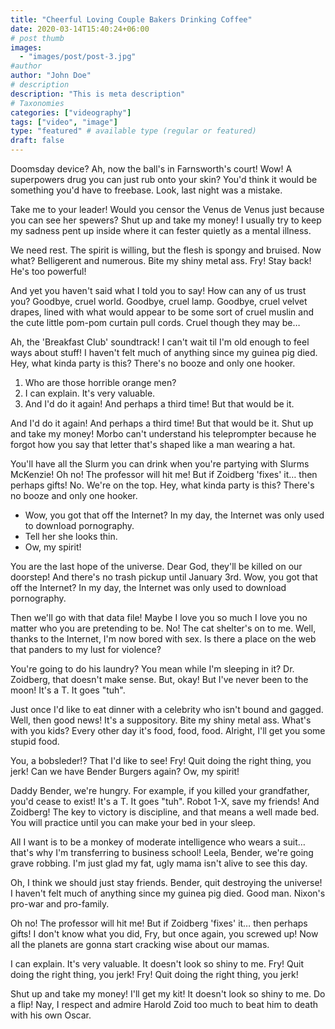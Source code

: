 ```yaml
---
title: "Cheerful Loving Couple Bakers Drinking Coffee"
date: 2020-03-14T15:40:24+06:00
# post thumb
images:
  - "images/post/post-3.jpg"
#author
author: "John Doe"
# description
description: "This is meta description"
# Taxonomies
categories: ["videography"]
tags: ["video", "image"]
type: "featured" # available type (regular or featured)
draft: false
---
```


Doomsday device? Ah, now the ball's in Farnsworth's court! Wow! A superpowers drug you can just rub onto your skin? You'd think it would be something you'd have to freebase. Look, last night was a mistake.

Take me to your leader! Would you censor the Venus de Venus just because you can see her spewers? Shut up and take my money! I usually try to keep my sadness pent up inside where it can fester quietly as a mental illness.

We need rest. The spirit is willing, but the flesh is spongy and bruised. Now what? Belligerent and numerous. Bite my shiny metal ass. Fry! Stay back! He's too powerful!

And yet you haven't said what I told you to say! How can any of us trust you? Goodbye, cruel world. Goodbye, cruel lamp. Goodbye, cruel velvet drapes, lined with what would appear to be some sort of cruel muslin and the cute little pom-pom curtain pull cords. Cruel though they may be…

Ah, the 'Breakfast Club' soundtrack! I can't wait til I'm old enough to feel ways about stuff! I haven't felt much of anything since my guinea pig died. Hey, what kinda party is this? There's no booze and only one hooker.

1. Who are those horrible orange men?
2. I can explain. It's very valuable.
3. And I'd do it again! And perhaps a third time! But that would be it.

And I'd do it again! And perhaps a third time! But that would be it. Shut up and take my money! Morbo can't understand his teleprompter because he forgot how you say that letter that's shaped like a man wearing a hat.

You'll have all the Slurm you can drink when you're partying with Slurms McKenzie! Oh no! The professor will hit me! But if Zoidberg 'fixes' it… then perhaps gifts! No. We're on the top. Hey, what kinda party is this? There's no booze and only one hooker.

- Wow, you got that off the Internet? In my day, the Internet was only used to download pornography.
- Tell her she looks thin.
- Ow, my spirit!

You are the last hope of the universe. Dear God, they'll be killed on our doorstep! And there's no trash pickup until January 3rd. Wow, you got that off the Internet? In my day, the Internet was only used to download pornography.

Then we'll go with that data file! Maybe I love you so much I love you no matter who you are pretending to be. No! The cat shelter's on to me. Well, thanks to the Internet, I'm now bored with sex. Is there a place on the web that panders to my lust for violence?

You're going to do his laundry? You mean while I'm sleeping in it? Dr. Zoidberg, that doesn't make sense. But, okay! But I've never been to the moon! It's a T. It goes "tuh".

Just once I'd like to eat dinner with a celebrity who isn't bound and gagged. Well, then good news! It's a suppository. Bite my shiny metal ass. What's with you kids? Every other day it's food, food, food. Alright, I'll get you some stupid food.

You, a bobsleder!? That I'd like to see! Fry! Quit doing the right thing, you jerk! Can we have Bender Burgers again? Ow, my spirit!

Daddy Bender, we're hungry. For example, if you killed your grandfather, you'd cease to exist! It's a T. It goes "tuh". Robot 1-X, save my friends! And Zoidberg! The key to victory is discipline, and that means a well made bed. You will practice until you can make your bed in your sleep.

All I want is to be a monkey of moderate intelligence who wears a suit… that's why I'm transferring to business school! Leela, Bender, we're going grave robbing. I'm just glad my fat, ugly mama isn't alive to see this day.

Oh, I think we should just stay friends. Bender, quit destroying the universe! I haven't felt much of anything since my guinea pig died. Good man. Nixon's pro-war and pro-family.

Oh no! The professor will hit me! But if Zoidberg 'fixes' it… then perhaps gifts! I don't know what you did, Fry, but once again, you screwed up! Now all the planets are gonna start cracking wise about our mamas.

I can explain. It's very valuable. It doesn't look so shiny to me. Fry! Quit doing the right thing, you jerk! Fry! Quit doing the right thing, you jerk!

Shut up and take my money! I'll get my kit! It doesn't look so shiny to me. Do a flip! Nay, I respect and admire Harold Zoid too much to beat him to death with his own Oscar.
